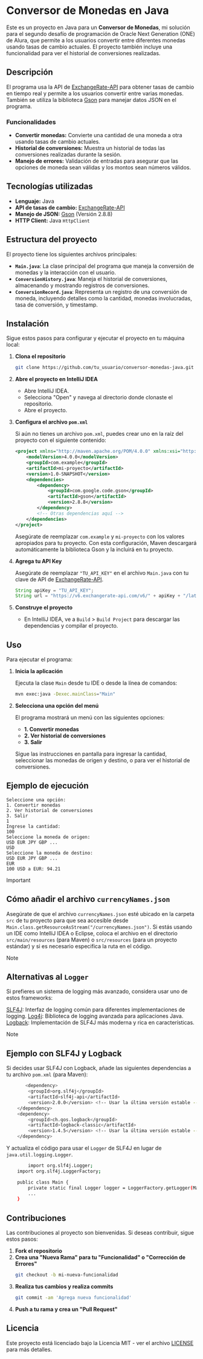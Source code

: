 # Conversor de Monedas en Java

Este es un proyecto en Java para un **Conversor de Monedas**, mi solución para el segundo desafío de programación de Oracle Next Generation (ONE) de Alura, que permite a los usuarios convertir entre diferentes monedas usando tasas de cambio actuales. El proyecto también incluye una funcionalidad para ver el historial de conversiones realizadas.

## Descripción

El programa usa la API de [ExchangeRate-API](https://www.exchangerate-api.com/) para obtener tasas de cambio en tiempo real y permite a los usuarios convertir entre varias monedas. También se utiliza la biblioteca [Gson](https://github.com/google/gson) para manejar datos JSON en el programa.

### Funcionalidades

- **Convertir monedas:** Convierte una cantidad de una moneda a otra usando tasas de cambio actuales.
- **Historial de conversiones:** Muestra un historial de todas las conversiones realizadas durante la sesión.
- **Manejo de errores:** Validación de entradas para asegurar que las opciones de moneda sean válidas y los montos sean números válidos.

## Tecnologías utilizadas

- **Lenguaje:** Java
- **API de tasas de cambio:** [ExchangeRate-API](https://www.exchangerate-api.com/)
- **Manejo de JSON:** [Gson](https://github.com/google/gson) (Versión 2.8.8)
- **HTTP Client:** Java `HttpClient`

## Estructura del proyecto

El proyecto tiene los siguientes archivos principales:

- **`Main.java`**: La clase principal del programa que maneja la conversión de monedas y la interacción con el usuario.
- **`ConversionHistory.java`**: Maneja el historial de conversiones, almacenando y mostrando registros de conversiones.
- **`ConversionRecord.java`**: Representa un registro de una conversión de moneda, incluyendo detalles como la cantidad, monedas involucradas, tasa de conversión, y timestamp.

## Instalación

Sigue estos pasos para configurar y ejecutar el proyecto en tu máquina local:

1. **Clona el repositorio**

   ```bash
   git clone https://github.com/tu_usuario/conversor-monedas-java.git
   ```

2. **Abre el proyecto en IntelliJ IDEA**

   - Abre IntelliJ IDEA.
   - Selecciona "Open" y navega al directorio donde clonaste el repositorio.
   - Abre el proyecto.

3. **Configura el archivo `pom.xml`**

   Si aún no tienes un archivo `pom.xml`, puedes crear uno en la raíz del proyecto con el siguiente contenido:

   ```xml
   <project xmlns="http://maven.apache.org/POM/4.0.0" xmlns:xsi="http://www.w3.org/2001/XMLSchema-instance" xsi:schemaLocation="http://maven.apache.org/POM/4.0.0 http://maven.apache.org/POM/4.0.0/maven-4.0.0.xsd">
       <modelVersion>4.0.0</modelVersion>
       <groupId>com.example</groupId>
       <artifactId>mi-proyecto</artifactId>
       <version>1.0-SNAPSHOT</version>
       <dependencies>
           <dependency>
               <groupId>com.google.code.gson</groupId>
               <artifactId>gson</artifactId>
               <version>2.8.8</version>
           </dependency>
		   <!-- Otras dependencias aquí -->
       </dependencies>
   </project>
   ```
   
   Asegúrate de reemplazar `com.example` y `mi-proyecto` con los valores apropiados para tu proyecto. Con esta configuración, Maven descargará automáticamente la biblioteca Gson y la incluirá en tu proyecto.

4. **Agrega tu API Key**

   Asegúrate de reemplazar `"TU_API_KEY"` en el archivo `Main.java` con tu clave de API de [ExchangeRate-API](https://www.exchangerate-api.com/).

   ```java
   String apiKey = "TU_API_KEY";
   String url = "https://v6.exchangerate-api.com/v6/" + apiKey + "/latest/USD";
   ```

5. **Construye el proyecto**

   - En IntelliJ IDEA, ve a `Build` > `Build Project` para descargar las dependencias y compilar el proyecto.

## Uso

Para ejecutar el programa:

1. **Inicia la aplicación**

   Ejecuta la clase `Main` desde tu IDE o desde la línea de comandos:

   ```bash
   mvn exec:java -Dexec.mainClass="Main"
   ```

2. **Selecciona una opción del menú**

   El programa mostrará un menú con las siguientes opciones:
   - **1. Convertir monedas**
   - **2. Ver historial de conversiones**
   - **3. Salir**

   Sigue las instrucciones en pantalla para ingresar la cantidad, seleccionar las monedas de origen y destino, o para ver el historial de conversiones.

## Ejemplo de ejecución

```
Seleccione una opción:
1. Convertir monedas
2. Ver historial de conversiones
3. Salir
1
Ingrese la cantidad:
100
Seleccione la moneda de origen:
USD EUR JPY GBP ...
USD
Seleccione la moneda de destino:
USD EUR JPY GBP ...
EUR
100 USD a EUR: 94.21
```

>[!IMPORTANT]
>## Cómo añadir el archivo `currencyNames.json`

Asegúrate de que el archivo `currencyNames.json` esté ubicado en la carpeta `src` de tu proyecto para que sea accesible desde `Main.class.getResourceAsStream("/currencyNames.json")`. Si estás usando un IDE como IntelliJ IDEA o Eclipse, coloca el archivo en el directorio `src/main/resources` (para Maven) o `src/resources` (para un proyecto estándar) y si es necesario especifica la ruta en el código.

>[!NOTE]
>## Alternativas al `Logger`

Si prefieres un sistema de logging más avanzado, considera usar uno de estos frameworks:

[SLF4J](https://www.slf4j.org/): Interfaz de logging común para diferentes implementaciones de logging.
[Log4j](https://logging.apache.org/log4j/2.x/): Biblioteca de logging avanzada para aplicaciones Java.
[Logback](https://logback.qos.ch/): Implementación de SLF4J más moderna y rica en características.

>[!NOTE]
>## Ejemplo con SLF4J y Logback

Si decides usar SLF4J con Logback, añade las siguientes dependencias a tu archivo `pom.xml` (para Maven):
```bash
	   <dependency>
		<groupId>org.slf4j</groupId>
		<artifactId>slf4j-api</artifactId>
		<version>2.0.0</version> <!-- Usar la última versión estable -->
	</dependency>
	<dependency>
		<groupId>ch.qos.logback</groupId>
		<artifactId>logback-classic</artifactId>
		<version>1.4.5</version> <!-- Usar la última versión estable -->
	</dependency>
   ```

Y actualiza el código para usar el `Logger` de SLF4J en lugar de `java.util.logging.Logger`.
```bash
		import org.slf4j.Logger;
	import org.slf4j.LoggerFactory;

	public class Main {
		private static final Logger logger = LoggerFactory.getLogger(Main.class);
		...
	}
   ```

## Contribuciones

Las contribuciones al proyecto son bienvenidas. Si deseas contribuir, sigue estos pasos:

1. **Fork el repositorio**
2. **Crea una "Nueva Rama" para tu "Funcionalidad" o "Corrección de Errores"**
   ```bash
   git checkout -b mi-nueva-funcionalidad
   ```
3. **Realiza tus cambios y realiza commits**
   ```bash
   git commit -am 'Agrega nueva funcionalidad'
   ```
4. **Push a tu rama y crea un "Pull Request"**

## Licencia

Este proyecto está licenciado bajo la Licencia MIT - ver el archivo [LICENSE](LICENSE) para más detalles.
